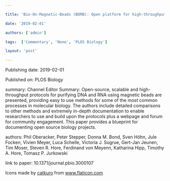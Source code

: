 ---
title: 'Bio-On-Magnetic-Beads (BOMB): Open platform for high-throughput nucleic acid extraction and manipulation'
date: '2019-02-01'
authors: ['admin']
tags:  ['Commentary', 'None', 'PLOS Biology']
layout: 'post'
---
Publishing date: 2019-02-01

Published on: PLOS Biology

summary: Channel Editor Summary: Open-source, scalable and high-throughput protocols for purifying DNA and RNA using magnetic beads are presented, providing easy to use methods for some of the most common processes in molecular biology. The authors include detailed comparisons to other methods and extremely in-depth documentation to enable researchers to use and build upon the protocols plus a webpage and forum for community engagement. This paper provides a blueprint for documenting open source biology projects.

authors: Phil Oberacker, Peter Stepper, Donna M. Bond, Sven Höhn, Jule Focken, Vivien Meyer, Luca Schelle, Victoria J. Sugrue, Gert-Jan Jeunen, Tim Moser, Steven R. Hore, Ferdinand von Meyenn, Katharina Hipp, Timothy A. Hore, Tomasz P. Jurkowski

link to paper: 10.1371/journal.pbio.3000107

Icons made by <a href="https://www.flaticon.com/free-icon/bookshelves_3576884" title="catkuro">catkuro</a> from <a href="https://www.flaticon.com/" title="Flaticon"> www.flaticon.com</a>